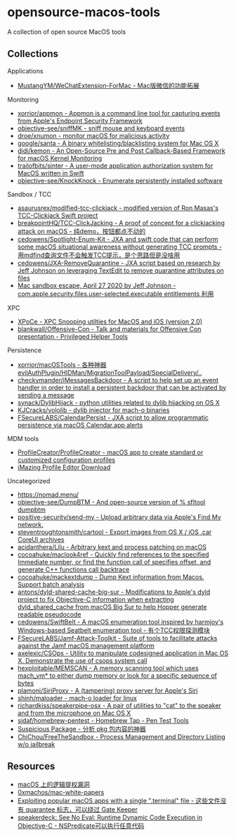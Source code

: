 # opensource-macos-tools

A collection of open source MacOS tools

## Collections

Applications

* [MustangYM/WeChatExtension-ForMac - Mac版微信的功能拓展](https://github.com/MustangYM/WeChatExtension-ForMac)

Monitoring

* [xorrior/appmon - Appmon is a command line tool for capturing events from Apple's Endpoint Security Framework](https://bitbucket.org/xorrior/appmon/src/master/)
* [objective-see/sniffMK - sniff mouse and keyboard events](https://github.com/objective-see/sniffMK)
* [droe/xnumon - monitor macOS for malicious activity](https://github.com/droe/xnumon)
* [google/santa - A binary whitelisting/blacklisting system for Mac OS X](https://github.com/google/santa)
* [didi/kemon - An Open-Source Pre and Post Callback-Based Framework for macOS Kernel Monitoring](https://github.com/didi/kemon)
* [trailofbits/sinter - A user-mode application authorization system for MacOS written in Swift](https://github.com/trailofbits/sinter)
* [objective-see/KnockKnock - Enumerate persistently installed software](https://github.com/objective-see/KnockKnock)

Sandbox / TCC

* [asaurusrex/modified-tcc-clickjack - modified version of Ron Masas's TCC-Clickjack Swift project](https://github.com/asaurusrex/modified-tcc-clickjack)
* [breakpointHQ/TCC-ClickJacking - A proof of concept for a clickjacking attack on macOS - 纯demo，按钮都点不动的](https://github.com/breakpointHQ/TCC-ClickJacking)
* [cedowens/Spotlight-Enum-Kit - JXA and swift code that can perform some macOS situational awareness without generating TCC prompts - 用mdfind查询文件不会触发TCC提示，是个思路但是没啥用](https://github.com/cedowens/Spotlight-Enum-Kit)
* [cedowens/JXA-RemoveQuarantine - JXA script based on research by Jeff Johnson on leveraging TextEdit to remove quarantine attributes on files](https://github.com/cedowens/JXA-RemoveQuarantine)
* [Mac sandbox escape, April 27 2020 by Jeff Johnson - com.apple.security.files.user-selected.executable entitlements 利用](https://lapcatsoftware.com/articles/sandbox-escape.html)

XPC

* [XPoCe - XPC Snooping utilties for MacOS and iOS (version 2.0)](http://newosxbook.com/tools/XPoCe2.html)
* [blankwall/Offensive-Con - Talk and materials for Offensive Con presentation - Privileged Helper Tools](https://github.com/blankwall/Offensive-Con)

Persistence

* [xorrior/macOSTools - 各种神器 evilAuthPlugin/HIDMan/MigrationToolPayload/SpecialDelivery/..](https://github.com/xorrior/macOSTools)
* [checkymander/iMessagesBackdoor - A script to help set up an event handler in order to install a persistent backdoor that can be activated by sending a message](https://github.com/checkymander/iMessagesBackdoor)
* [synack/DylibHijack - python utilities related to dylib hijacking on OS X](https://github.com/synack/DylibHijack)
* [KJCracks/yololib - dylib injector for mach-o binaries](https://github.com/KJCracks/yololib)
* [FSecureLABS/CalendarPersist - JXA script to allow programmatic persistence via macOS Calendar.app alerts](https://github.com/FSecureLABS/CalendarPersist)

MDM tools

* [ProfileCreator/ProfileCreator - macOS app to create standard or customized configuration profiles](https://github.com/ProfileCreator/ProfileCreator)
* [iMazing Profile Editor Download](https://imazing.com/profile-editor/download)

Uncategorized

* https://nomad.menu/
* [objective-see/DumpBTM - And open-source version of % sfltool dumpbtm](https://github.com/objective-see/DumpBTM/)
* [positive-security/send-my - Upload arbitrary data via Apple's Find My network.](https://github.com/positive-security/send-my)
* [steventroughtonsmith/cartool - Export images from OS X / iOS .car CoreUI archives](https://github.com/steventroughtonsmith/cartool)
* [acidanthera/Lilu - Arbitrary kext and process patching on macOS](https://github.com/acidanthera/Lilu)
* [cocoahuke/maclook4ref - Quickly find references to the specified Immediate number, or find the function call of specifies offset, and generate C++ functions call backtrace](https://github.com/cocoahuke/maclook4ref)
* [cocoahuke/mackextdump - Dump Kext information from Macos. Support batch analysis](https://github.com/cocoahuke/mackextdump)
* [antons/dyld-shared-cache-big-sur - Modifications to Apple's dyld project to fix Objective-C information when extracting dyld_shared_cache from macOS Big Sur to help Hopper generate readable pseudocode](https://github.com/antons/dyld-shared-cache-big-sur)
* [cedowens/SwiftBelt - A macOS enumeration tool inspired by harmjoy's Windows-based Seatbelt enumeration tool - 有个TCC权限探测模块](https://github.com/cedowens/SwiftBelt)
* [FSecureLABS/Jamf-Attack-Toolkit - Suite of tools to facilitate attacks against the Jamf macOS management platform](https://github.com/FSecureLABS/Jamf-Attack-Toolkit)
* [axelexic/CSOps - Utility to manipulate codesigned application in Mac OS X. Demonstrate the use of csops system call](https://github.com/axelexic/CSOps)
* [hexploitable/MEMSCAN - A memory scanning tool which uses mach_vm* to either dump memory or look for a specific sequence of bytes](https://github.com/hexploitable/MEMSCAN)
* [plamoni/SiriProxy - A (tampering) proxy server for Apple's Siri](https://github.com/plamoni/SiriProxy)
* [shinh/maloader - mach-o loader for linux](https://github.com/shinh/maloader)
* [richardkiss/speakerpipe-osx - A pair of utilities to "cat" to the speaker and from the microphone on Mac OS X](https://github.com/richardkiss/speakerpipe-osx)
* [sidaf/homebrew-pentest - Homebrew Tap - Pen Test Tools](https://github.com/sidaf/homebrew-pentest)
* [Suspicious Package - 分析 pkg 包内容的神器](https://mothersruin.com/software/SuspiciousPackage/get.html)
* [ChiChou/FreeTheSandbox - Process Management and Directory Listing w/o jailbreak](https://github.com/ChiChou/FreeTheSandbox)

## Resources

* [macOS 上的逻辑提权漏洞](https://xzfile.aliyuncs.com/upload/zcon/2018/2_macOS%20%E4%B8%8A%E7%9A%84%E9%80%BB%E8%BE%91%E6%8F%90%E6%9D%83%E6%BC%8F%E6%B4%9E_%E8%8F%9C%E4%B8%9D.pdf)
* [0xmachos/mac-white-papers](https://github.com/0xmachos/mac-white-papers)
* [Exploiting popular macOS apps with a single ".terminal" file - 这些文件没有 quarantee 标志，可以绕过 Gate Keeper](https://medium.com/@metnew/exploiting-popular-macos-apps-with-a-single-terminal-file-f6c2efdfedaa)
* [speakerdeck: See No Eval: Runtime Dynamic Code Execution in Objective-C - NSPredicate可以执行任意代码](https://speakerdeck.com/chichou/see-no-eval-runtime-dynamic-code-execution-in-objective-c)


